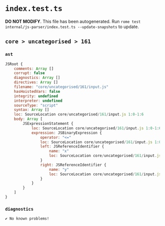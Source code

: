 # `index.test.ts`

**DO NOT MODIFY**. This file has been autogenerated. Run `rome test internal/js-parser/index.test.ts --update-snapshots` to update.

## `core > uncategorised > 161`

### `ast`

```javascript
JSRoot {
	comments: Array []
	corrupt: false
	diagnostics: Array []
	directives: Array []
	filename: "core/uncategorised/161/input.js"
	hasHoistedVars: false
	integrity: undefined
	interpreter: undefined
	sourceType: "script"
	syntax: Array []
	loc: SourceLocation core/uncategorised/161/input.js 1:0-1:6
	body: Array [
		JSExpressionStatement {
			loc: SourceLocation core/uncategorised/161/input.js 1:0-1:6
			expression: JSBinaryExpression {
				operator: "<="
				loc: SourceLocation core/uncategorised/161/input.js 1:0-1:6
				left: JSReferenceIdentifier {
					name: "x"
					loc: SourceLocation core/uncategorised/161/input.js 1:0-1:1 (x)
				}
				right: JSReferenceIdentifier {
					name: "y"
					loc: SourceLocation core/uncategorised/161/input.js 1:5-1:6 (y)
				}
			}
		}
	]
}
```

### `diagnostics`

```
✔ No known problems!

```
